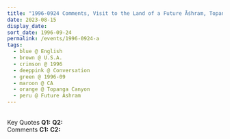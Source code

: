 ```yaml
---
title: "1996-0924 Comments, Visit to the Land of a Future Āśhram, Topanga Canyon (40 kms W of Los Angeles), CA, U.S.A."
date: 2023-08-15
display_date: 
sort_date: 1996-09-24
permalink: /events/1996-0924-a
tags:
  - blue @ English
  - brown @ U.S.A.
  - crimson @ 1996
  - deeppink @ Conversation
  - green @ 1996-09
  - maroon @ CA
  - orange @ Topanga Canyon
  - peru @ Future Ashram
---
```


<br>

<wave-list>
  <list-title color="DarkSeaGreen" width="55">Key Quotes</list-title>
  <list-item color="BlanchedAlmond" width="280"><b>Q1:</b> <i></i></list-item>
  <list-item color="Lavender" width="280"><b>Q2:</b> <i></i></list-item>
</wave-list>

<br>

<wave-list>
  <list-title color="DarkSeaGreen" width="55">Comments</list-title>
  <list-item color="BlanchedAlmond" width="280"><b>C1:</b> <i></i></list-item>
  <list-item color="Lavender" width="280"><b>C2:</b> <i></i></list-item>
</wave-list>